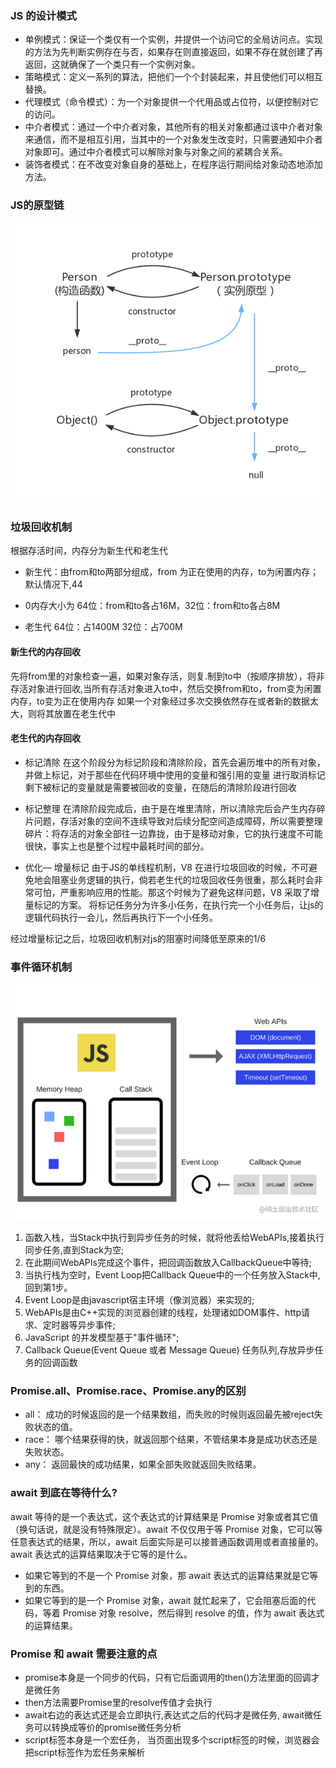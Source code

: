 ### JS 的设计模式

-   单例模式：保证一个类仅有一个实例，并提供一个访问它的全局访问点。实现的方法为先判断实例存在与否，如果存在则直接返回，如果不存在就创建了再返回，这就确保了一个类只有一个实例对象。
-   策略模式：定义一系列的算法，把他们一个个封装起来，并且使他们可以相互替换。
-   代理模式（命令模式）：为一个对象提供一个代用品或占位符，以便控制对它的访问。
-   中介者模式：通过一个中介者对象，其他所有的相关对象都通过该中介者对象来通信，而不是相互引用，当其中的一个对象发生改变时，只需要通知中介者对象即可。通过中介者模式可以解除对象与对象之间的紧耦合关系。
-   装饰者模式：在不改变对象自身的基础上，在程序运行期间给对象动态地添加方法。

### JS的原型链
<img src="../../public/原型链.png" >

### 垃圾回收机制
根据存活时间，内存分为新生代和老生代
- 新生代：由from和to两部分组成，from 为正在使用的内存，to为闲置内存；默认情况下,44
- 0内存大小为
64位：from和to各占16M，32位：from和to各占8M

- 老生代
64位：占1400M 32位：占700M
#### 新生代的内存回收
先将from里的对象检查一遍，如果对象存活，则复.制到to中（按顺序排放），将非存活对象进行回收,当所有存活对象进入to中，然后交换from和to，from变为闲置内存，to变为正在使用内存
如果一个对象经过多次交换依然存在或者新的数据太大，则将其放置在老生代中

#### 老生代的内存回收
- 标记清除
在这个阶段分为标记阶段和清除阶段，首先会遍历堆中的所有对象，并做上标记，对于那些在代码环境中使用的变量和强引用的变量 进行取消标记
剩下被标记的变量就是需要被回收的变量，在随后的清除阶段进行回收

- 标记整理
在清除阶段完成后，由于是在堆里清除，所以清除完后会产生内存碎片问题，存活对象的空间不连续导致对后续分配空间造成障碍，所以需要整理碎片：将存活的对象全部往一边靠拢，由于是移动对象，它的执行速度不可能很快，事实上也是整个过程中最耗时间的部分。

- 优化— 增量标记
由于JS的单线程机制，V8 在进行垃圾回收的时候，不可避免地会阻塞业务逻辑的执行，倘若老生代的垃圾回收任务很重，那么耗时会非常可怕，严重影响应用的性能。那这个时候为了避免这样问题，V8 采取了增量标记的方案。
将标记任务分为许多小任务，在执行完一个小任务后，让js的逻辑代码执行一会儿，然后再执行下一个小任务。

经过增量标记之后，垃圾回收机制对js的阻塞时间降低至原来的1/6

### 事件循环机制
<img src="../../public/事件循环.png" >

1. 函数入栈，当Stack中执行到异步任务的时候，就将他丢给WebAPIs,接着执行同步任务,直到Stack为空;
2. 在此期间WebAPIs完成这个事件，把回调函数放入CallbackQueue中等待;
3. 当执行栈为空时，Event Loop把Callback Queue中的一个任务放入Stack中,回到第1步。
4. Event Loop是由javascript宿主环境（像浏览器）来实现的;
5. WebAPIs是由C++实现的浏览器创建的线程，处理诸如DOM事件、http请求、定时器等异步事件;
6. JavaScript 的并发模型基于"事件循环";
7. Callback Queue(Event Queue 或者 Message Queue) 任务队列,存放异步任务的回调函数

### Promise.all、Promise.race、Promise.any的区别
- all： 成功的时候返回的是一个结果数组，而失败的时候则返回最先被reject失败状态的值。
- race： 哪个结果获得的快，就返回那个结果，不管结果本身是成功状态还是失败状态。
- any： 返回最快的成功结果，如果全部失败就返回失败结果。

### await 到底在等待什么?
await 等待的是一个表达式，这个表达式的计算结果是 Promise 对象或者其它值（换句话说，就是没有特殊限定）。await 不仅仅用于等 Promise 对象，它可以等任意表达式的结果，所以，await 后面实际是可以接普通函数调用或者直接量的。
await 表达式的运算结果取决于它等的是什么。

- 如果它等到的不是一个 Promise 对象，那 await 表达式的运算结果就是它等到的东西。
- 如果它等到的是一个 Promise 对象，await 就忙起来了，它会阻塞后面的代码，等着 Promise 对象 resolve，然后得到 resolve 的值，作为 await 表达式的运算结果。

### Promise 和 await 需要注意的点
- promise本身是一个同步的代码，只有它后面调用的then()方法里面的回调才是微任务
- then方法需要Promise里的resolve传值才会执行
- await右边的表达式还是会立即执行,表达式之后的代码才是微任务, await微任务可以转换成等价的promise微任务分析
- script标签本身是一个宏任务， 当页面出现多个script标签的时候，浏览器会把script标签作为宏任务来解析
